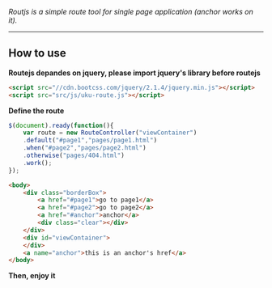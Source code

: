 _Routjs is a simple route tool for single page application (anchor works on it)._

***

## How to use
**Routejs depandes on jquery, please import jquery's library before routejs**
```html
<script src="//cdn.bootcss.com/jquery/2.1.4/jquery.min.js"></script>
<script src="src/js/uku-route.js"></script>
```
**Define the route**
```javascript
$(document).ready(function(){
    var route = new RouteController("viewContainer")
    .default("#page1","pages/page1.html")
    .when("#page2","pages/page2.html")
    .otherwise("pages/404.html")
    .work();
});
```
```html
<body>
    <div class="borderBox">
        <a href="#page1">go to page1</a>
        <a href="#page2">go to page2</a>
        <a href="#anchor">anchor</a>
        <div class="clear"></div>
    </div>       
    <div id="viewContainer">  
    </div>
    <a name="anchor">this is an anchor's href</a>
</body>
```
**Then, enjoy it**

